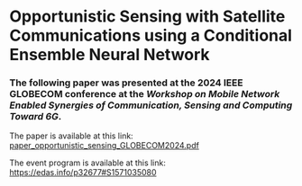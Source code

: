 # Opportunistic Sensing with Satellite Communications using a Conditional Ensemble Neural Network

### The following paper was presented at the 2024 IEEE GLOBECOM conference at the *Workshop on Mobile Network Enabled Synergies of Communication, Sensing and Computing Toward 6G*.

The paper is available at this link: [paper_opportunistic_sensing_GLOBECOM2024.pdf](./paper_opportunistic_sensing_GLOBECOM2024.pdf)

The event program is available at this link: https://edas.info/p32677#S1571035080

